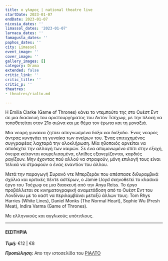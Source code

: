 ```yaml
---
title: ο γλαρος | national theatre live
startDate: 2023-01-07
endDate: 2023-01-07
nicosia_dates: ''
limassol_dates: '2023-01-07'
larnaca_dates: ''
famagusta_dates: ''
paphos_dates: ''
city: Limassol
event_image: ''
cover_image: ''
gallery_images: []
category: Drama
extended: false
critic_link: ''
critic_title: ''
critic_p: ''
theatres:
- theatres/rialto.md

---
```

Η Emilia Clarke (Game of Thrones) κάνει το ντεμπούτο της στο Ουέστ Εντ σε μια διασκευή του αριστουργήματος του Αντόν Τσέχωφ, με την πλοκή να τοποθετείται στον 21ο αιώνα και με θέμα τον έρωτα και τη μοναξιά.

Μία νεαρή γυναίκα ζητάει απεγνωσμένα δόξα και διέξοδο. Ένας νεαρός άντρας κυνηγάει τη γυναίκα των ονείρων του. Ένας επιτυχημένος συγγραφέας λαχταρά την ολοκλήρωση. Μία ηθοποιός αρνείται να αποδεχτεί την αλλαγή των καιρών. Σε ένα απομονωμένο σπίτι στην εξοχή, όνειρα κείτονται κουρελιασμένα, ελπίδες εξανεμίζονται, καρδιές ραγίζουν. Μην έχοντας πού αλλού να στραφούν, μόνη επιλογή τους είναι τελικά να στραφούν ο ένας εναντίον του άλλου.

Μετά την παραγωγή Συρανό ντε Μπερζεράκ που απέσπασε διθυραμβικά σχόλια και κριτικές πέντε αστέρων, ο Jamie Lloyd σκηνοθετεί το κλασικό έργο του Τσέχωφ σε μια διασκευή από την Anya Reiss. Το έργο προβάλλεται σε κινηματογραφική αναμετάδοση από το Ουέστ Εντ του Λονδίνου με το καστ να περιλαμβάνει μεταξύ άλλων τους: Tom Rhys Harries (White Lines), Daniel Monks (The Normal Heart), Sophie Wu (Fresh Meat), Indira Varma (Game of Thrones).

Με ελληνικούς και αγγλικούς υπότιτλους.

***

#### ΕΙΣΙΤΗΡΙΑ

**_Τιμή:_** €12 | €8

**_Προπώληση:_** Απο την ιστοσελίδα του [ΡΙΑΛΤΟ](https://rialto.interticket.com/program/the-seagullnt-live-2694)